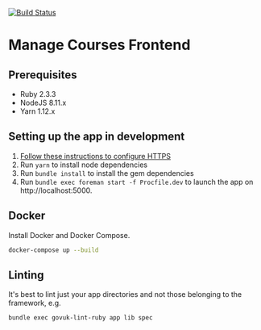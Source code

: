 [![Build Status](https://travis-ci.org/DFE-Digital/manage-courses-frontend.svg?branch=master)](https://travis-ci.org/DFE-Digital/manage-courses-frontend)

# Manage Courses Frontend

## Prerequisites

- Ruby 2.3.3
- NodeJS 8.11.x
- Yarn 1.12.x

## Setting up the app in development

1. [Follow these instructions to configure HTTPS](config/localhost/https/README.md)
3. Run `yarn` to install node dependencies
2. Run `bundle install` to install the gem dependencies
4. Run `bundle exec foreman start -f Procfile.dev` to launch the app on http://localhost:5000.

## Docker

Install Docker and Docker Compose.

```bash
docker-compose up --build
```

## Linting

It's best to lint just your app directories and not those belonging to the framework, e.g.

```bash
bundle exec govuk-lint-ruby app lib spec
```
